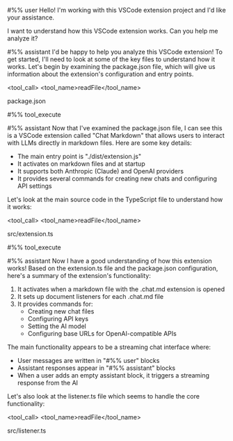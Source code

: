 #%% user
Hello! I'm working with this VSCode extension project and I'd like your assistance. 

I want to understand how this VSCode extension works. Can you help me analyze it?

#%% assistant
I'd be happy to help you analyze this VSCode extension! To get started, I'll need to look at some of the key files to understand how it works. Let's begin by examining the package.json file, which will give us information about the extension's configuration and entry points.

<tool_call>
<tool_name>readFile</tool_name>
<param name="path">
package.json
</param>
</tool_call>

#%% tool_execute

#%% assistant
Now that I've examined the package.json file, I can see this is a VSCode extension called "Chat Markdown" that allows users to interact with LLMs directly in markdown files. Here are some key details:

- The main entry point is "./dist/extension.js"
- It activates on markdown files and at startup
- It supports both Anthropic (Claude) and OpenAI providers
- It provides several commands for creating new chats and configuring API settings

Let's look at the main source code in the TypeScript file to understand how it works:

<tool_call>
<tool_name>readFile</tool_name>
<param name="path">
src/extension.ts
</param>
</tool_call>

#%% tool_execute

#%% assistant
Now I have a good understanding of how this extension works! Based on the extension.ts file and the package.json configuration, here's a summary of the extension's functionality:

1. It activates when a markdown file with the .chat.md extension is opened
2. It sets up document listeners for each .chat.md file
3. It provides commands for:
   - Creating new chat files
   - Configuring API keys
   - Setting the AI model
   - Configuring base URLs for OpenAI-compatible APIs

The main functionality appears to be a streaming chat interface where:
- User messages are written in "#%% user" blocks
- Assistant responses appear in "#%% assistant" blocks
- When a user adds an empty assistant block, it triggers a streaming response from the AI

Let's also look at the listener.ts file which seems to handle the core functionality:

<tool_call>
<tool_name>readFile</tool_name>
<param name="path">
src/listener.ts
</param>
</tool_call>
